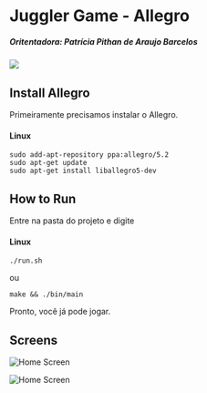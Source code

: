 # Juggler Game - Allegro

##### Oritentadora: Patrícia Pithan de Araujo Barcelos

[![](https://img.shields.io/badge/Juggler_Game-Allegro-brightgreen.svg)]()
## Install Allegro
Primeiramente precisamos instalar o Allegro.
#### Linux

    sudo add-apt-repository ppa:allegro/5.2
    sudo apt-get update
    sudo apt-get install liballegro5-dev

## How to Run
Entre na pasta do projeto e digite
#### Linux

    ./run.sh

ou



    make && ./bin/main

Pronto, você já pode jogar.

## Screens

![Home Screen](https://imgur.com/sLYQ4Mc.png)

![Home Screen](https://imgur.com/KrDtG2K.png)
